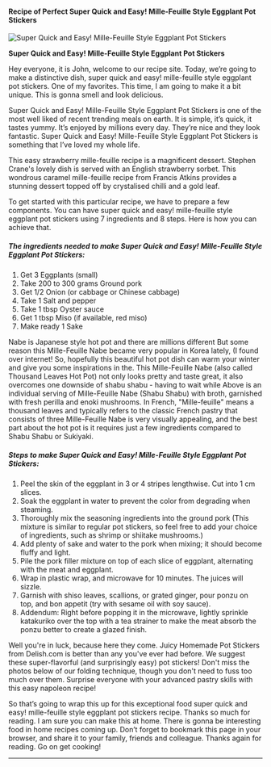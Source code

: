             

#### Recipe of Perfect Super Quick and Easy! Mille-Feuille Style Eggplant Pot Stickers

![Super Quick and Easy!  Mille-Feuille Style Eggplant Pot Stickers](https://img-global.cpcdn.com/recipes/5895387496841216/751x532cq70/super-quick-and-easy-mille-feuille-style-eggplant-pot-stickers-recipe-main-photo.jpg)

**Super Quick and Easy! Mille-Feuille Style Eggplant Pot Stickers**

Hey everyone, it is John, welcome to our recipe site. Today, we’re going to make a distinctive dish, super quick and easy! mille-feuille style eggplant pot stickers. One of my favorites. This time, I am going to make it a bit unique. This is gonna smell and look delicious.

Super Quick and Easy! Mille-Feuille Style Eggplant Pot Stickers is one of the most well liked of recent trending meals on earth. It is simple, it’s quick, it tastes yummy. It’s enjoyed by millions every day. They’re nice and they look fantastic. Super Quick and Easy! Mille-Feuille Style Eggplant Pot Stickers is something that I’ve loved my whole life.

This easy strawberry mille-feuille recipe is a magnificent dessert. Stephen Crane's lovely dish is served with an English strawberry sorbet. This wondrous caramel mille-feuille recipe from Francis Atkins provides a stunning dessert topped off by crystalised chilli and a gold leaf.

To get started with this particular recipe, we have to prepare a few components. You can have super quick and easy! mille-feuille style eggplant pot stickers using 7 ingredients and 8 steps. Here is how you can achieve that.

##### The ingredients needed to make Super Quick and Easy! Mille-Feuille Style Eggplant Pot Stickers:

1.  Get 3 Eggplants (small)
2.  Take 200 to 300 grams Ground pork
3.  Get 1/2 Onion (or cabbage or Chinese cabbage)
4.  Take 1 Salt and pepper
5.  Take 1 tbsp Oyster sauce
6.  Get 1 tbsp Miso (if available, red miso)
7.  Make ready 1 Sake

Nabe is Japanese style hot pot and there are millions different But some reason this Mille-Feuille Nabe became very popular in Korea lately, (I found over internet! So, hopefully this beautiful hot pot dish can warm your winter and give you some inspirations in the. This Mille-Feuille Nabe (also called Thousand Leaves Hot Pot) not only looks pretty and taste great, it also overcomes one downside of shabu shabu - having to wait while Above is an individual serving of Mille-Feuille Nabe (Shabu Shabu) with broth, garnished with fresh perilla and enoki mushrooms. In French, "Mille-feuille" means a thousand leaves and typically refers to the classic French pastry that consists of three Mille-Feuille Nabe is very visually appealing, and the best part about the hot pot is it requires just a few ingredients compared to Shabu Shabu or Sukiyaki.

##### Steps to make Super Quick and Easy! Mille-Feuille Style Eggplant Pot Stickers:

1.  Peel the skin of the eggplant in 3 or 4 stripes lengthwise. Cut into 1 cm slices.
2.  Soak the eggplant in water to prevent the color from degrading when steaming.
3.  Thoroughly mix the seasoning ingredients into the ground pork (This mixture is similar to regular pot stickers, so feel free to add your choice of ingredients, such as shrimp or shiitake mushrooms.)
4.  Add plenty of sake and water to the pork when mixing; it should become fluffy and light.
5.  Pile the pork filler mixture on top of each slice of eggplant, alternating with the meat and eggplant.
6.  Wrap in plastic wrap, and microwave for 10 minutes. The juices will sizzle.
7.  Garnish with shiso leaves, scallions, or grated ginger, pour ponzu on top, and bon appetit (try with sesame oil with soy sauce).
8.  Addendum: Right before popping it in the microwave, lightly sprinkle katakuriko over the top with a tea strainer to make the meat absorb the ponzu better to create a glazed finish.

Well you're in luck, because here they come. Juicy Homemade Pot Stickers from Delish.com is better than any you've ever had before. We suggest these super-flavorful (and surprisingly easy) pot stickers! Don't miss the photos below of our folding technique, though you don't need to fuss too much over them. Surprise everyone with your advanced pastry skills with this easy napoleon recipe!

So that’s going to wrap this up for this exceptional food super quick and easy! mille-feuille style eggplant pot stickers recipe. Thanks so much for reading. I am sure you can make this at home. There is gonna be interesting food in home recipes coming up. Don’t forget to bookmark this page in your browser, and share it to your family, friends and colleague. Thanks again for reading. Go on get cooking!

* * *